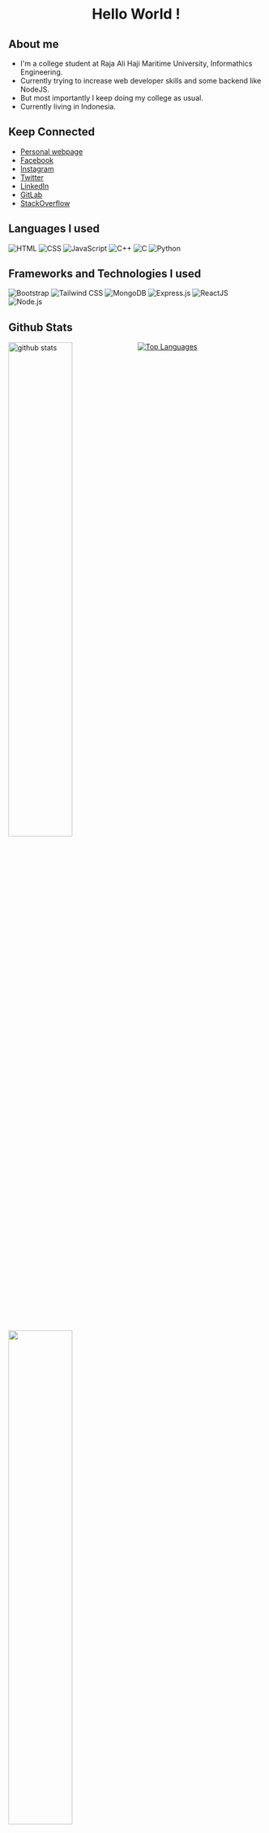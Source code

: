 <h1 align="center" style="background-color : #F7DF1E padding : 12px border-radius : 10px">  Hello World ! </h1>


## 	 About me
- I'm a college student at Raja Ali Haji Maritime University, Informathics Engineering.
- Currently trying to increase web developer skills and some backend like NodeJS.
- But most importantly I keep doing my college as usual.
- Currently living in Indonesia.

## Keep Connected
- [Personal webpage](https://arifian853.github.io) 
- [Facebook](https://www.facebook.com/arifian.syaputra.9/)
- [Instagram](https://www.instagram.com/arifiansaputra_/)
- [Twitter](https://twitter.com/ArifianSaputra1)
- [LinkedIn](https://www.linkedin.com/in/arifian-saputra-08135a178/)
- [GitLab](https://gitlab.com/2001020029)
- [StackOverflow](https://stackoverflow.com/users/13294082/arifian-saputra)

## Languages I used

<img alt="HTML" src="https://img.shields.io/badge/-HTML-E34F26?logo=html5&logoColor=black&style=for-the-badge"> <img alt="CSS" src="https://img.shields.io/badge/-CSS-1572B6?logo=CSS3&logoColor=black&style=for-the-badge"> <img alt="JavaScript" src="https://img.shields.io/badge/-JavaScript-F7DF1E?logo=javascript&logoColor=black&style=for-the-badge">
<img alt="C++" src="https://img.shields.io/badge/-C++-00599C?logo=c++&logoColor=black&style=for-the-badge"> <img alt="C" src="https://img.shields.io/badge/-C-A8B9CC?logo=c&logoColor=black&style=for-the-badge"> <img alt="Python" src="https://img.shields.io/badge/-Python-3776AB?logo=python&logoColor=black&style=for-the-badge">

## Frameworks and Technologies I used
<img alt="Bootstrap" src="https://img.shields.io/badge/-Bootstrap-7952B3?logo=bootstrap&logoColor=black&style=for-the-badge"> <img alt="Tailwind CSS" src="https://img.shields.io/badge/-TailwindCSS-2596BE?logo=tailwindcss&logoColor=black&style=for-the-badge"> <img alt="MongoDB" src="https://img.shields.io/badge/-MongoDB-47A248?logo=MongoDB&logoColor=black&style=for-the-badge"> <img alt="Express.js" src="https://img.shields.io/badge/-Express.js-339933?logo=express&logoColor=black&style=for-the-badge"> <img alt="ReactJS" src="https://img.shields.io/badge/-ReactJS-61DAFB?logo=react&logoColor=black&style=for-the-badge"> <img alt="Node.js" src="https://img.shields.io/badge/-Node.js-339933?logo=node.js&logoColor=black&style=for-the-badge"> 


## Github Stats
<img src="https://github-readme-stats.vercel.app/api?username=arifian853&show_icons=true&theme=tokyonight" alt="github stats" width="50%" align="left"/>
<img src="https://github-readme-streak-stats.herokuapp.com/?user=arifian853&theme=dark" width="50%" align="left">

[![Top Languages](https://github-readme-stats.vercel.app/api/top-langs/?username=arifian853&layout=compact)](https://github.com/anuraghazra/github-readme-stats)

